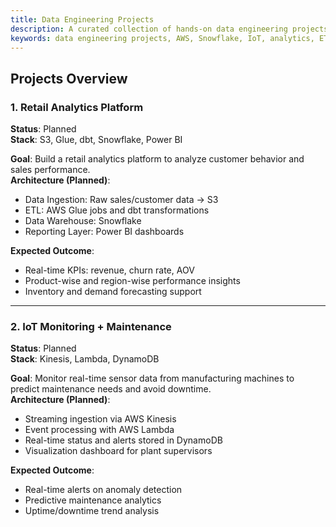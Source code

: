 ```yaml
---
title: Data Engineering Projects
description: A curated collection of hands-on data engineering projects including architecture, tech stack, and outcomes.
keywords: data engineering projects, AWS, Snowflake, IoT, analytics, ETL, real-time data, Power BI, Glue, Kinesis, dbt, DynamoDB
---
```


## Projects Overview

### 1. Retail Analytics Platform  
**Status**: Planned  
**Stack**: S3, Glue, dbt, Snowflake, Power BI  

**Goal**: Build a retail analytics platform to analyze customer behavior and sales performance.  
**Architecture (Planned)**:
- Data Ingestion: Raw sales/customer data → S3
- ETL: AWS Glue jobs and dbt transformations
- Data Warehouse: Snowflake
- Reporting Layer: Power BI dashboards

**Expected Outcome**:
- Real-time KPIs: revenue, churn rate, AOV
- Product-wise and region-wise performance insights
- Inventory and demand forecasting support

---

### 2. IoT Monitoring + Maintenance  
**Status**: Planned  
**Stack**: Kinesis, Lambda, DynamoDB  

**Goal**: Monitor real-time sensor data from manufacturing machines to predict maintenance needs and avoid downtime.  
**Architecture (Planned)**:
- Streaming ingestion via AWS Kinesis
- Event processing with AWS Lambda
- Real-time status and alerts stored in DynamoDB
- Visualization dashboard for plant supervisors

**Expected Outcome**:
- Real-time alerts on anomaly detection
- Predictive maintenance analytics
- Uptime/downtime trend analysis

